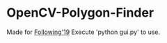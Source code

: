 # OpenCV-Polygon-Finder
Made for [Following'19](https://drive.google.com/file/d/1tJxB_9sUbZ9zqoIb6Ko9ERyBcSiUiWkY/view?usp=sharing)
Execute 'python gui.py' to use.
